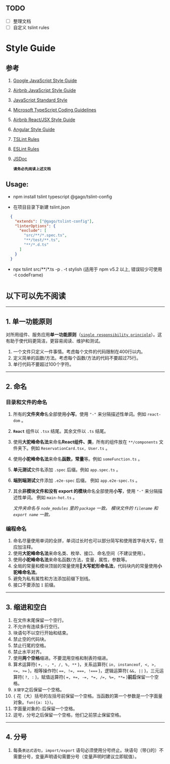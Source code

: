 
## TODO
* [ ] 整理文档
* [ ] 自定义 tslint rules

# Style Guide

## 参考

1. [Google JavaScript Style Guide](https://google.github.io/styleguide/jsguide.html)
2. [Airbnb JavaScript Style Guide](https://github.com/airbnb/javascript)
3. [JavaScript Standard Style](https://standardjs.com/index.html)
4. [Microsoft TypeScript Coding Guidelines](https://github.com/Microsoft/TypeScript/wiki/Coding-guidelines)
5. [Airbnb React/JSX Style Guide](https://github.com/airbnb/javascript/tree/master/react)
6. [Angular Style Guide](https://angular.io/docs/ts/latest/guide/style-guide.html)
7. [TSLint Rules](https://palantir.github.io/tslint/rules/)
8. [ESLint Rules](http://eslint.org/docs/rules/)
9. [JSDoc](http://usejsdoc.org/)

    **`请务必先阅读上述文档`**

## Usage:

  - npm install tslint typescript @gago/tslint-config

  - 在项目目录下新建 tslint.json
  ```json
    {
      "extends": ["@gago/tslint-config"],
      "linterOptions": {
        "exclude": [
          "src/**/*.spec.ts",
          "**/test/**.ts",
          "**/*.d.ts"
        ]
      }
    }
  ```

  - npx tslint src/**/*.ts -p . -t stylish (适用于 npm v5.2 以上, 错误较少可使用 -t codeFrame)

# **`以下可以先不阅读`**

---

## 1. 单一功能原则

对所用组件、服务应用**单一功能原则**（[`single responsibility principle`](https://zh.wikipedia.org/wiki/%E5%8D%95%E4%B8%80%E5%8A%9F%E8%83%BD%E5%8E%9F%E5%88%99)）。这有助于使代码更简洁，更容易阅读、维护和测试。

1. 一个文件只定义一件事情。考虑每个文件的代码限制在400行以内。
2. 定义简单的函数/方法。考虑每个函数/方法的代码不要超过75行。
3. 单行代码不要超过100个字符。

---

## 2. 命名

### 目录和文件的命名

1. 所有的**文件夹命**名全部使用**小写**。使用 `"-"` 来分隔描述性单词。例如 `react-dom` 。
2. **`React`** 组件以 `.tsx` 结尾。其余文件以 `.ts` 结尾。
3. 使用**大驼峰命名法**来命名**React组件、类**，所有的组件放在 `**/components` 文件夹下。例如 `ReservationCard.tsx, User.ts` 。
4. 使用**小驼峰命名法**来命名**函数，常量**等。例如 `someFunction.ts` 。
5. **单元测试**文件名添加 `.spec` 后缀。例如 `app.spec.ts` 。
6. **端到端测试**文件添加 `.e2e-spec` 后缀。 例如 `app.e2e-spec.ts` 。
7. 其余**非模块文件和没有 export 的模块**命名全部使用**小写**，使用 `"-"` 来分隔描述性单词。 例如 `main-hot.ts` 。

    *文件夹命名与 `node_modules` 里的 `package` 一致。 模块文件的 `filename` 和 `export name` 一致。*

### 编程命名

1. 命名尽量使用单词的全拼，单词过长时也可以部分简写和使用首字母大写，但应加注释。
2. 使用**大驼峰命名法**来命名类、枚举、接口、命名空间（不建议使用）。
3. 使用**小驼峰命名法**来命名函数/方法，变量，属性，参数等。
4. 全局的常量和模块顶层的常量使用**大写蛇形命名法**，代码块内的常量使用**小驼峰命名法**。
5. 避免为私有属性和方法添加前缀下划线。
6. 接口不要添加 `I` 前缀。

---

## 3. 缩进和空白

1. 在文件末尾保留一个空行。
2. 不允许有连续多行空行。
3. 块语句不以空行开始和结束。
4. 禁止空的代码块。
5. 禁止行尾的空格。
6. 禁止水平对齐。
6. 使用**两个空格**缩进。不要混用空格和制表符缩进。
7. 算术运算符( `+, -, *, /, %, **` )，关系运算符( `in, instanceof, <, >, <=, >=` )，相等操作符( `==, !=, ===, !===` )，逻辑运算符( `&&, ||` )，三元运算符( `?, :` )，赋值运算符( `=, +=, -=, *=, /=, %=, **=` )**前后**保留一个空格。
8. `关键字`之后保留一个空格。
9. `{` 花（大）括号的左括号前保留一个空格。当函数的第一个参数是一个字面量对象。`fun({a: 1})`。
10. 字面量对象的`:`后保留一个空格。
11. 逗号，分号之后保留一个空格，他们之前禁止保留空格。

---

## 4. 分号

1. 每条`表达式语句`，`import/export` 语句必须使用分号终止。块语句（带{}的）不需要分号，变量声明语句需要分号（变量声明时建议立即赋值）。
